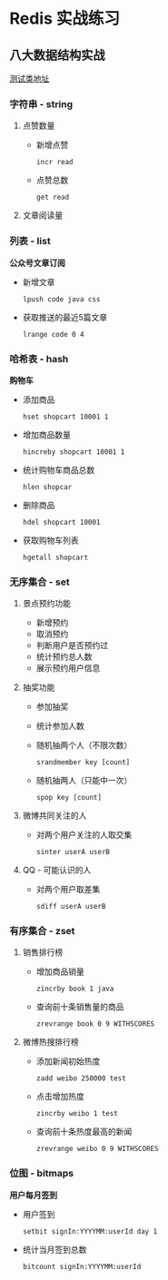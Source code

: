 # Redis 实战练习

## 八大数据结构实战 

[测试类地址](src/test/java/com/albert/redis/datastructure/DataStructureTest.java)

### 字符串 - string

1. 点赞数量

   - 新增点赞

     `incr read`

   - 点赞总数

     `get read`

2. 文章阅读量

### 列表 - list

**公众号文章订阅**

- 新增文章

  `lpush code java css`

- 获取推送的最近5篇文章

  `lrange code 0 4`

### 哈希表 - hash

**购物车**

- 添加商品

  `hset shopcart 10001 1`

- 增加商品数量

  `hincreby shopcart 10001 1`

- 统计购物车商品总数

  `hlen shopcar`

- 删除商品

  `hdel shopcart 10001`

- 获取购物车列表

  `hgetall shopcart`

### 无序集合 - set

1. 景点预约功能

   - 新增预约
   - 取消预约
   - 判断用户是否预约过
   - 统计预约总人数
   - 展示预约用户信息

2. 抽奖功能

   - 参加抽奖

   - 统计参加人数

   - 随机抽两个人（不限次数）

     `srandmember key [count]`

   - 随机抽两人（只能中一次）

     `spop key [count]`

3. 微博共同关注的人

   - 对两个用户关注的人取交集

     `sinter userA userB`

4. QQ - 可能认识的人

   - 对两个用户取差集

     `sdiff userA userB`

### 有序集合 - zset

1. 销售排行榜

   - 增加商品销量

     `zincrby book 1 java`

   - 查询前十条销售量的商品

     `zrevrange book 0 9 WITHSCORES`

2. 微博热搜排行榜

   - 添加新闻初始热度

     `zadd weibo 250000 test`

   - 点击增加热度

     `zincrby weibo 1 test`

   - 查询前十条热度最高的新闻

     `zrevrange weibo 0 9 WITHSCORES`

### 位图 - bitmaps

**用户每月签到**

- 用户签到

  `setbit signIn:YYYYMM:userId day 1`

- 统计当月签到总数

  `bitcount signIn:YYYYMM:userId`